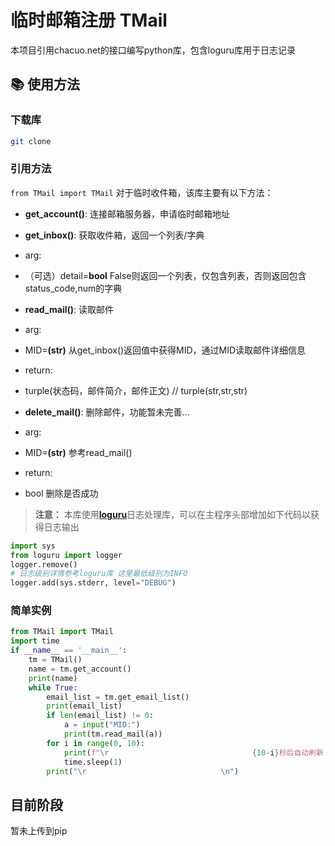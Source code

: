 # 临时邮箱注册 TMail
本项目引用chacuo.net的接口编写python库，包含loguru库用于日志记录

## :books: 使用方法

### 下载库
```bash
git clone 
```
### 引用方法
`from TMail import TMail`
对于临时收件箱，该库主要有以下方法：
- **get_account()**: 连接邮箱服务器，申请临时邮箱地址
- **get_inbox()**: 获取收件箱，返回一个列表/字典
 - arg: 
  - （可选）detail=**bool** False则返回一个列表，仅包含列表，否则返回包含status_code,num的字典

- **read_mail()**: 读取邮件
 - arg:
  - MID=**(str)** 从get_inbox()返回值中获得MID，通过MID读取邮件详细信息
 - return:
  - turple(状态码，邮件简介，邮件正文) // turple(str,str,str)

- **delete_mail()**: 删除邮件，功能暂未完善...
 - arg:
  - MID=**(str)** 参考read_mail()
 - return:
  - bool 删除是否成功

> **注意：**
> 本库使用[**loguru**](https://github.com/Delgan/loguru/blob/main)日志处理库，可以在主程序头部增加如下代码以获得日志输出
```python
import sys
from loguru import logger
logger.remove()
# 日志级别详情参考loguru库 这里最低级别为INFO
logger.add(sys.stderr, level="DEBUG") 
```

### 简单实例
```python
from TMail import TMail
import time
if __name__ == '__main__':
    tm = TMail()
    name = tm.get_account()
    print(name)
    while True:
        email_list = tm.get_email_list()
        print(email_list)
        if len(email_list) != 0:
            a = input("MID:")
            print(tm.read_mail(a))
        for i in range(0, 10):
            print(f"\r                                {10-i}秒后自动刷新...", end="", flush=True)
            time.sleep(1)
        print("\r                              \n")
```
## 目前阶段
暂未上传到pip